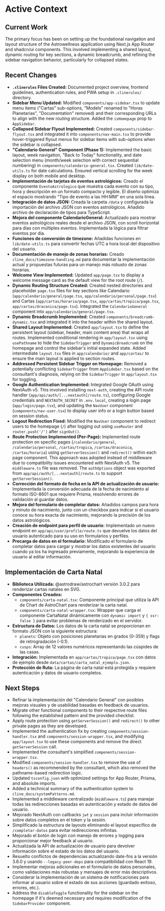 # Active Context

## Current Work

The primary focus has been on setting up the foundational navigation and layout structure of the Astrowellness application using Next.js App Router and shadcn/ui components. This involved implementing a shared layout, dynamic routing for key sections, a dynamic breadcrumb, and refining the sidebar navigation behavior, particularly for collapsed states.

## Recent Changes

*   **`.clinerules` Files Created:** Documented project overview, frontend guidelines, authentication rules, and PWA setup in `.clinerules/` directory.
*   **Sidebar Menu Updated:** Modified `components/app-sidebar.tsx` to update menu items ("Cartas" sub-options, "Models" renamed to "Horas Planetarias", "Documentation" removed) and their corresponding URLs to align with the new routing structure. Added the `isHomepage` prop to `AppSidebar`.
*   **Collapsed Sidebar Flyout Implemented:** Created `components/sidebar-flyout.tsx` and integrated it into `components/nav-main.tsx` to provide hover-triggered flyout menus for sidebar items with sub-options when the sidebar is collapsed.
*   **"Calendario General" Component (Phase 1):** Implemented the basic layout, week navigation, "Back to Today" functionality, and date selection menu (month/week selection with correct sequential numbering) in `components/calendario-general.tsx`. Created `lib/date-utils.ts` for date calculations. Ensured vertical scrolling for the week display on both mobile and desktop.
*   **Implementación de tarjetas de eventos astrológicos:** Creado el componente `EventoAstrologico` que muestra cada evento con su tipo, hora y descripción en un formato compacto y legible. El diseño optimiza el espacio mostrando "Tipo de evento a las HH:MM" en una sola línea.
*   **Integración de datos JSON:** Creada la carpeta `/data` y configurada la importación del archivo JSON con eventos astrológicos. Añadido archivo de declaración de tipos para TypeScript.
*   **Mejora del componente CalendarioGeneral:** Actualizado para mostrar eventos astrológicos reales desde el archivo JSON, con scroll horizontal para días con múltiples eventos. Implementada la lógica para filtrar eventos por día.
*   **Funciones de conversión de timezone:** Añadidas funciones en `lib/date-utils.ts` para convertir fechas UTC a hora local del dispositivo del usuario.
*   **Documentación de manejo de zonas horarias:** Creado `cline_docs/timezone-handling.md` para documentar la implementación actual y propuestas futuras para un manejo más robusto de zonas horarias.
*   **Welcome View Implemented:** Updated `app/page.tsx` to display a welcome message card as the default view for the root route (`/`).
*   **Dynamic Routing Structure Created:** Created nested directories and placeholder `page.tsx` files for key sections like Calendario (`app/calendario/general/page.tsx`, `app/calendario/personal/page.tsx`) and Cartas (`app/cartas/horaria/page.tsx`, `app/cartas/tropica/page.tsx`, `app/cartas/draconica/page.tsx`). Integrated the `CalendarioGeneral` component into `app/calendario/general/page.tsx`.
*   **Dynamic Breadcrumb Implemented:** Created `components/breadcrumb-dynamic.tsx` and integrated it into the header within the shared layout.
*   **Shared Layout Implemented:** Created `app/layout.tsx` to define the persistent layout (sidebar, header, main content area) that wraps all routes. Implemented conditional rendering in `app/layout.tsx` using `usePathname` to hide the `SidebarTrigger` and `DynamicBreadcrumb` on the homepage and control the sidebar's initial expanded state. Added intermediate `layout.tsx` files in `app/calendario/` and `app/cartas/` to ensure the main layout is applied to section routes.
*   **Addressed Persistent Sidebar Trigger on Homepage:** Removed a potentially conflicting `SidebarTrigger` from `AppSidebar.tsx` based on the consultant's diagnosis, relying on the `SidebarTrigger` in `app/layout.tsx` for toggling.
*   **Google Authentication Implemented:** Integrated Google OAuth using NextAuth v5. This involved installing `next-auth`, creating the API route handler (`app/api/auth/[...nextauth]/route.ts`), configuring Google credentials and `NEXTAUTH_SECRET` in `.env.local`, creating a login page (`app/login/page.tsx`), and updating the `NavUser` component (`components/nav-user.tsx`) to display user info or a login button based on session status.
*   **Logout Redirection Fixed:** Modified the `NavUser` component to redirect users to the homepage (`/`) after logging out using `useRouter` and `router.push('/')` after `signOut()`.
*   **Route Protection Implemented (Per-Page):** Implemented route protection on specific pages (`/calendario/general`, `/calendario/personal`, `/cartas/tropica`, `/cartas/draconica`, `/cartas/horaria`) using `getServerSession()` and `redirect()` within each page component. This approach was adopted instead of middleware due to compatibility issues encountered with NextAuth v5. The `middleware.ts` file was removed. The `authOptions` object was exported from `app/api/auth/[...nextauth]/route.ts` to support `getServerSession()`.
*   **Corrección del formato de fecha en la API de actualización de usuario:** Implementada la conversión adecuada de la fecha de nacimiento al formato ISO-8601 que requiere Prisma, resolviendo errores de validación al guardar datos.
*   **Mejora del formulario de completar datos:** Añadidos campos para hora y minuto de nacimiento, junto con un checkbox para indicar si el usuario conoce su hora exacta de nacimiento, mejorando la precisión de los datos astrológicos.
*   **Creación de endpoint para perfil de usuario:** Implementado un nuevo endpoint en `app/api/user/profile/route.ts` que devuelve los datos del usuario autenticado para su uso en formularios y perfiles.
*   **Precarga de datos en el formulario:** Modificado el formulario de completar datos para cargar y mostrar los datos existentes del usuario cuando ya los ha ingresado previamente, mejorando la experiencia de usuario al editar información.

## Implementación de Carta Natal

* **Biblioteca Utilizada:** @astrodraw/astrochart versión 3.0.2 para renderizar cartas natales en SVG.
* **Componentes Creados:**
  - `components/carta-natal.tsx`: Componente principal que utiliza la API de Chart de AstroChart para renderizar la carta natal.
  - `components/carta-natal-wrapper.tsx`: Wrapper que carga el componente CartaNatal dinámicamente con `dynamic import` y `{ ssr: false }` para evitar problemas de renderizado en el servidor.
* **Estructura de Datos:** Los datos de la carta natal se proporcionan en formato JSON con la siguiente estructura:
  - `planets`: Objeto con posiciones planetarias en grados (0-359) y flags de retrogradación (-0.1).
  - `cusps`: Array de 12 valores numéricos representando las cúspides de las casas.
* **Integración:** Implementada en `app/cartas/tropica/page.tsx` con datos de ejemplo desde `data/cartas/carta_natal_ejemplo.json`.
* **Protección de Ruta:** La página de carta natal está protegida y requiere autenticación y datos de usuario completos.

## Next Steps

*   Refinar la implementación del "Calendario General" con posibles mejoras visuales y de usabilidad basadas en feedback de usuarios.
*   Migrate other functional components to their respective route files following the established pattern and the provided checklist.
*   Apply route protection using `getServerSession()` and `redirect()` to other private pages as they are developed.
*   Implemented the authentication fix by creating `components/session-handler.tsx` and `components/session-wrapper.tsx`, and modifying `app/layout.tsx` to use these components and remove the direct `getServerSession` call.
*   Implemented the consultant's simplified `components/session-wrapper.tsx`.
*   Modified `components/session-handler.tsx` to remove the use of `headers()` as recommended by the consultant, which also removed the pathname-based redirection logic.
*   Updated `tsconfig.json` with optimized settings for App Router, Prisma, and absolute imports.
*   Added a technical summary of the authentication system to `cline_docs/systemPatterns.md`.
*   Implemented a middleware centralizado (`middleware.ts`) para manejar todas las redirecciones basadas en autenticación y estado de datos del usuario.
*   Mejorado NextAuth con callbacks `jwt` y `session` para incluir información sobre datos completos en el token y la sesión.
*   Simplificado la estructura de layouts eliminando el layout específico de `/completar-datos` para evitar redirecciones infinitas.
*   Mejorado el botón de login con manejo de errores y logging para proporcionar mejor feedback al usuario.
*   Actualizada la API de actualización de usuario para devolver información sobre el estado de los datos del usuario.
*   Resuelto conflictos de dependencias actualizando date-fns a la versión 3.6.0 y usando `--legacy-peer-deps` para compatibilidad con React 19.
*   Implementar mejoras adicionales en el formulario de datos personales, como validaciones más robustas y mensajes de error más descriptivos.
*   Considerar la implementación de un sistema de notificaciones para informar al usuario sobre el estado de sus acciones (guardado exitoso, errores, etc.).
*   Address the `disableToggle` functionality for the sidebar on the homepage if it's deemed necessary and requires modification of the `SidebarProvider` component.
